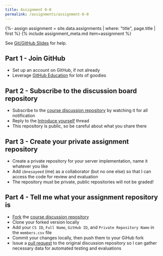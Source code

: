 ```yaml
---
title: Assignment 0-0
permalink: /assignments/assignment-0-0
---
```


{%- assign assignment = site.data.assignments | where: "title", page.title | first %}
{% include assignment_meta.md item=assignment %}

See [Git/GitHub Slides](/slides/lecture-01-github.pdf) for help.

## Part 1 - Join GitHub

* Set up an account on GitHub, if not already
* Leverage [GitHub Education](https://education.github.com/students) for lots of goodies

## Part 2 - Subscribe to the discussion board repository

* Subscribe to the [course discussion repository](https://github.com/cs531-f19/discussions) by watching it for all notification
* Reply to the [Introduce yourself](https://github.com/cs531-f19/discussions/issues/1) thread
* This repository is public, so be careful about what you share there

## Part 3 - Create your private assignment repository

* Create a private repository for your server implementation, name it whatever you like
* Add `ibnesayeed` (me) as a collaborator (but no one else) so that I can access the code for review and evaluation
* The repository must be private, public repositories will not be graded!

## Part 4 - Tell me what your assignment repository is

* [Fork](https://help.github.com/en/articles/fork-a-repo) the [course discussion repository](https://github.com/cs531-f19/discussions)
* Clone your forked version locally
* Add your `CS ID`, `Full Name`, `GitHub ID`, and `Private Repository Name` in the `members.csv` file
* Commit your changes locally, then push them to your GiHub fork
* Issue a [pull request](https://help.github.com/en/articles/about-pull-requests) to the original discussion repository so I can gather necessary data for automated testing and evaluations
